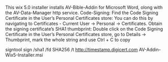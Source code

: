 ﻿This wix 5.0 installer installs AV-Bible-Addin for Microsoft Word, olong with the AV-Data-Manager http service.
Code-Signing:
Find the Code Signing Certificate in the User’s Personal Certificates store: You can do this by navigating to Certificates - Current User → Personal → Certificates.
Obtain the signing certificate’s SHA1 thumbprint: Double click on the Code Signing Certificate in the User’s Personal Certificates store, go to Details → Thumbprint, mark the whole string and use Ctrl + C to copy

signtool sign /sha1 <thumprint> /fd SHA256 /t http://timestamp.digicert.com AV-Addin-Wix5-Installer.msi
